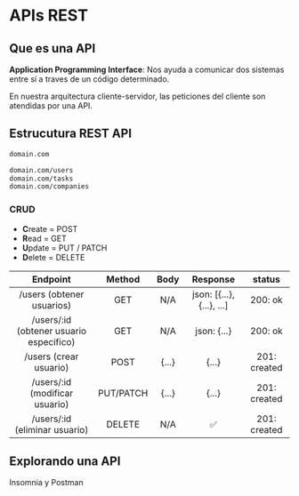 # APIs REST

## Que es una API

**Application Programming Interface**: Nos ayuda a comunicar dos sistemas entre sí a traves de un código determinado.

En nuestra arquitectura cliente-servidor, las peticiones del cliente son atendidas por una API.

## Estrucutura REST API

```html
domain.com

domain.com/users
domain.com/tasks
domain.com/companies
```

### CRUD

- **C**reate = POST
- **R**ead = GET
- **U**pdate = PUT / PATCH
- **D**elete = DELETE

Endpoint | Method | Body | Response | status
:---: | :---: | :---: | :---: | :---:
/users (obtener usuarios) | GET | N/A | json: [{...}, {...}, ...] | 200: ok
/users/:id (obtener usuario especifico) | GET | N/A | json: {...} | 200: ok
/users (crear usuario) | POST | {...} | {...} | 201: created
/users/:id (modificar usuario) | PUT/PATCH | {...} | {...} | 201: created
/users/:id (eliminar usuario) | DELETE | N/A | ✅ | 201: created

## Explorando una API

Insomnia y Postman

